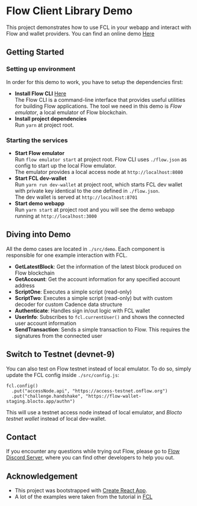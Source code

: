 # Flow Client Library Demo
This project demonstrates how to use FCL in your webapp and interact with Flow and wallet providers.
You can find an online demo [Here](http://fcl-demo.portto.io/) 

## Getting Started

### Setting up environment 
In order for this demo to work, you have to setup the dependencies first:

- **Install Flow CLI** [Here](https://github.com/onflow/flow/blob/master/docs/cli.md)  
The Flow CLI is a command-line interface that provides useful utilities for building Flow applications. The tool we need in this demo is *Flow emulator*, a local emulator of Flow blockchain.
- **Install project dependencies**  
Run `yarn` at project root.

### Starting the services
- **Start Flow emulator**  
Run `flow emulator start` at project root. Flow CLI uses `./flow.json` as config to start up the local Flow emulator.  
The emulator provides a local access node at `http://localhost:8080`
- **Start FCL dev-wallet**  
Run `yarn run dev-wallet` at project root, which starts FCL dev wallet with private key identical to the one defined in `./flow.json`.  
The dev wallet is served at `http://localhost:8701`
- **Start demo webapp**  
Run `yarn start` at project root and you will see the demo webapp running at `http://localhost:3000`

## Diving into Demo
All the demo cases are located in `./src/demo`. Each component is responsible for one example interaction with FCL. 

- **GetLatestBlock**: Get the information of the latest block produced on Flow blockchain
- **GetAccount**: Get the account information for any specified account address
- **ScriptOne**: Executes a simple script (read-only)
- **ScriptTwo**: Executes a simple script (read-only) but with custom decoder for custom Cadence data structure
- **Authenticate**: Handles sign in/out logic with FCL wallet
- **UserInfo**: Subscribes to `fcl.currentUser()` and shows the connected user account information 
- **SendTransaction**: Sends a simple transaction to Flow. This requires the signatures from the connected user

## Switch to Testnet (devnet-9)
You can also test on Flow testnet instead of local emulator. To do so, simply update the FCL config inside `./src/config.js`:
```
fcl.config()
  .put("accessNode.api", "https://access-testnet.onflow.org")
  .put("challenge.handshake", "https://flow-wallet-staging.blocto.app/authn")
```
This will use a testnet access node instead of local emulator, and *Blocto testnet wallet* instead of local dev-wallet.

## Contact
If you encounter any questions while trying out Flow, please go to [Flow Discord Server](https://discord.gg/SEJtd32), where you can find other developers to help you out.

## Acknowledgement
- This project was bootstrapped with [Create React App](https://github.com/facebook/create-react-app).
- A lot of the examples were taken from the tutorial in [FCL](https://github.com/onflow/flow-js-sdk/tree/master/packages/fcl)
